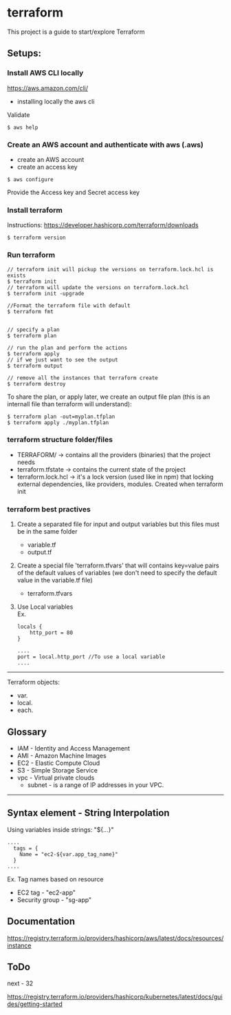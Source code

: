 # terraform
This project is a guide to start/explore Terraform 


## Setups:
### Install AWS CLI locally

https://aws.amazon.com/cli/

- installing locally the aws cli

Validate
```
$ aws help
```

### Create an AWS account and authenticate with aws (.aws) 
- create an AWS account
- create an access key

```
$ aws configure
```
Provide the Access key and Secret access key



###  Install terraform
Instructions: https://developer.hashicorp.com/terraform/downloads

```
$ terraform version
```

###  Run terraform

```
// terraform init will pickup the versions on terraform.lock.hcl is exists
$ terraform init
// terraform will update the versions on terraform.lock.hcl
$ terraform init -upgrade

//Format the terraform file with default
$ terraform fmt


// specify a plan
$ terraform plan

// run the plan and perform the actions
$ terraform apply
// if we just want to see the output
$ terraform output

// remove all the instances that terraform create
$ terraform destroy
```

To share the plan, or apply later, we create an output file plan (this is an internall file than terraform will understand):
```
$ terraform plan -out=myplan.tfplan
$ terraform apply ./myplan.tfplan
```

### terraform structure folder/files
- TERRAFORM/ -> contains all the providers (binaries) that the project needs
- terraform.tfstate -> contains the current state of the project
- terraform.lock.hcl -> it's a lock version (used like in npm) that locking external dependencies, like providers, modules. Created when terraform init


### terraform best practives

1) Create a separated file for input and output variables but this files must be in the same folder
    - variable.tf
    - output.tf
2) Create a special file 'terraform.tfvars' that will contains key=value pairs of the default values of variables (we don't need to specify the default value in the variable.tf file)
    - terraform.tfvars

3) Use Local variables<br>
    Ex.
    ```
    locals {
        http_port = 80
    }

    ....
    port = local.http_port //To use a local variable
    ....
    ```
----
Terraform objects:
- var.
- local.
- each.


## Glossary
- IAM - Identity and Access Management
- AMI - Amazon Machine Images
- EC2 - Elastic Compute Cloud
- S3 - Simple Storage Service
- vpc - Virtual private clouds
    - subnet - is a range of IP addresses in your VPC.

----
## Syntax element - String Interpolation 
Using variables inside strings: "${...}"
```
....
  tags = {
    Name = "ec2-${var.app_tag_name}"
  }
.... 
```
Ex. Tag names based on resource
- EC2 tag - "ec2-app"
- Security group - "sg-app"


## Documentation
https://registry.terraform.io/providers/hashicorp/aws/latest/docs/resources/instance

## ToDo
next - 32

https://registry.terraform.io/providers/hashicorp/kubernetes/latest/docs/guides/getting-started